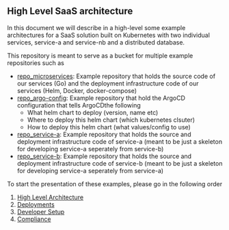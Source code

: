 ## High Level SaaS architecture

In this document we will describe in a high-level some example architectures for a SaaS solution built on Kubernetes with two individual services, service-a and service-nb and a distributed database.

This repository is meant to serve as a bucket for multiple example repositories such as
- [repo_microservices](repo_microservices): Example repository that holds the source code of our services (Go) and the deployment infrastructure code of our services (Helm, Docker, docker-compose)
- [repo_argo-config](repo_argo-config): Example repository that hold the ArgoCD configuration that tells ArgoCDthe following
  - What helm chart to deploy (version, name etc)
  - Where to deploy this helm chart (which kubernetes clsuter)
  - How to deploy this helm chart (what values/config to use)
- [repo_service-a](repo_service-a): Example repository that holds the source and deployment infrastructure code of service-a (meant to be just a skeleton for developing service-a seperately from service-b)
- [repo_service-b](repo_service-b): Example repository that holds the source and deployment infrastructure code of service-b (meant to be just a skeleton for developing service-a seperately from service-a)

To start the presentation of these examples, please go in the following order
1. [High Level Architecture](presentation/architectures.md)
2. [Deployments](presentation/deployments.md)
3. [Developer Setup](presentation/developer.md)
4. [Compliance](presentation/compliance.md)